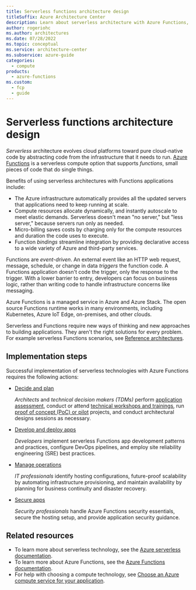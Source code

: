 ```yaml
---
title: Serverless functions architecture design
titleSuffix: Azure Architecture Center
description: Learn about serverless architecture with Azure Functions, and how to implement serverless Functions adoption.
author: rogeriohc
ms.author: architectures
ms.date: 07/28/2022
ms.topic: conceptual
ms.service: architecture-center
ms.subservice: azure-guide
categories:
  - compute
products:
  - azure-functions
ms.custom:
  - fcp
  - guide
---
```

# Serverless functions architecture design

*Serverless* architecture evolves cloud platforms toward pure cloud-native code by abstracting code from the infrastructure that it needs to run. [Azure Functions](/azure/azure-functions) is a serverless compute option that supports *functions*, small pieces of code that do single things.

Benefits of using serverless architectures with Functions applications include:

- The Azure infrastructure automatically provides all the updated servers that applications need to keep running at scale.
- Compute resources allocate dynamically, and instantly autoscale to meet elastic demands. Serverless doesn't mean "no server," but "less server," because servers run only as needed.
- Micro-billing saves costs by charging only for the compute resources and duration the code uses to execute.
- Function *bindings* streamline integration by providing declarative access to a wide variety of Azure and third-party services.

Functions are *event-driven*. An external event like an HTTP web request, message, schedule, or change in data *triggers* the function code. A Functions application doesn't code the trigger, only the response to the trigger. With a lower barrier to entry, developers can focus on business logic, rather than writing code to handle infrastructure concerns like messaging.

Azure Functions is a managed service in Azure and Azure Stack. The open source Functions runtime works in many environments, including Kubernetes, Azure IoT Edge, on-premises, and other clouds.

Serverless and Functions require new ways of thinking and new approaches to building applications. They aren't the right solutions for every problem. For example serverless Functions scenarios, see [Reference architectures](reference-architectures.md).

## Implementation steps

Successful implementation of serverless technologies with Azure Functions requires the following actions:

- [Decide and plan](validate-commit-serverless-adoption.md)

  *Architects* and *technical decision makers (TDMs)* perform [application assessment](application-assessment.md), conduct or attend [technical workshops and trainings](technical-training.md), run [proof of concept (PoC) or pilot](poc-pilot.md) projects, and conduct architectural designs sessions as necessary.

- [Develop and deploy apps](application-development.md)

  *Developers* implement serverless Functions app development patterns and practices, configure DevOps pipelines, and employ site reliability engineering (SRE) best practices.

- [Manage operations](functions-app-operations.md)

  *IT professionals* identify hosting configurations, future-proof scalability by automating infrastructure provisioning, and maintain availability by planning for business continuity and disaster recovery.

- [Secure apps](functions-app-security.md)

  *Security professionals* handle Azure Functions security essentials, secure the hosting setup, and provide application security guidance.

## Related resources
- To learn more about serverless technology, see the [Azure serverless documentation](https://azure.microsoft.com/solutions/serverless/).
- To learn more about Azure Functions, see the [Azure Functions documentation](/azure/azure-functions/).
- For help with choosing a compute technology, see [Choose an Azure compute service for your application](../guide/technology-choices/compute-decision-tree.yml).
